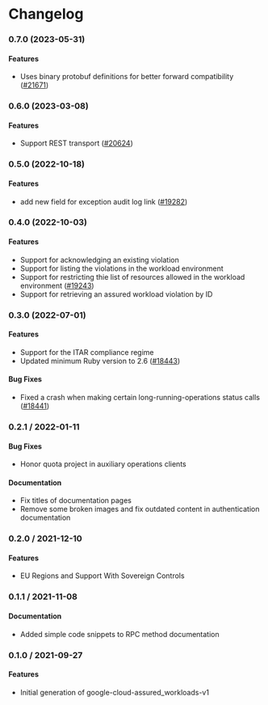 # Changelog

### 0.7.0 (2023-05-31)

#### Features

* Uses binary protobuf definitions for better forward compatibility ([#21671](https://github.com/googleapis/google-cloud-ruby/issues/21671)) 

### 0.6.0 (2023-03-08)

#### Features

* Support REST transport ([#20624](https://github.com/googleapis/google-cloud-ruby/issues/20624)) 

### 0.5.0 (2022-10-18)

#### Features

* add new field for exception audit log link ([#19282](https://github.com/googleapis/google-cloud-ruby/issues/19282)) 

### 0.4.0 (2022-10-03)

#### Features

* Support for acknowledging an existing violation 
* Support for listing the violations in the workload environment 
* Support for restricting thie list of resources allowed in the workload environment ([#19243](https://github.com/googleapis/google-cloud-ruby/issues/19243)) 
* Support for retrieving an assured workload violation by ID 

### 0.3.0 (2022-07-01)

#### Features

* Support for the ITAR compliance regime 
* Updated minimum Ruby version to 2.6 ([#18443](https://github.com/googleapis/google-cloud-ruby/issues/18443)) 
#### Bug Fixes

* Fixed a crash when making certain long-running-operations status calls ([#18441](https://github.com/googleapis/google-cloud-ruby/issues/18441)) 

### 0.2.1 / 2022-01-11

#### Bug Fixes

* Honor quota project in auxiliary operations clients

#### Documentation

* Fix titles of documentation pages
* Remove some broken images and fix outdated content in authentication documentation

### 0.2.0 / 2021-12-10

#### Features

* EU Regions and Support With Sovereign Controls

### 0.1.1 / 2021-11-08

#### Documentation

* Added simple code snippets to RPC method documentation

### 0.1.0 / 2021-09-27

#### Features

* Initial generation of google-cloud-assured_workloads-v1
